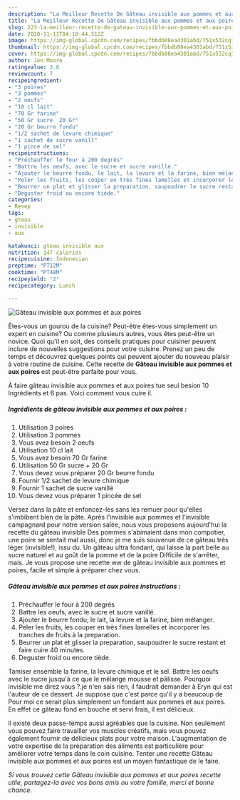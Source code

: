 ```yaml
---
description: "La Meilleur Recette De Gâteau invisible aux pommes et aux poires"
title: "La Meilleur Recette De Gâteau invisible aux pommes et aux poires"
slug: 223-la-meilleur-recette-de-gateau-invisible-aux-pommes-et-aux-poires
date: 2020-11-11T04:18:44.512Z
image: https://img-global.cpcdn.com/recipes/fbbdb08ea4301abd/751x532cq70/gateau-invisible-aux-pommes-et-aux-poires-photo-principale-de-la-recette.jpg
thumbnail: https://img-global.cpcdn.com/recipes/fbbdb08ea4301abd/751x532cq70/gateau-invisible-aux-pommes-et-aux-poires-photo-principale-de-la-recette.jpg
cover: https://img-global.cpcdn.com/recipes/fbbdb08ea4301abd/751x532cq70/gateau-invisible-aux-pommes-et-aux-poires-photo-principale-de-la-recette.jpg
author: Jon Moore
ratingvalue: 3.8
reviewcount: 7
recipeingredient:
- "3 poires"
- "3 pommes"
- "2 oeufs"
- "10 cl lait"
- "70 Gr farine"
- "50 Gr sucre  20 Gr"
- "20 Gr beurre fondu"
- "1/2 sachet de levure chimique"
- "1 sachet de sucre vanill"
- "1 pince de sel"
recipeinstructions:
- "Préchauffer le four à 200 degrés"
- "Battre les oeufs, avec le sucre et sucre vanillé."
- "Ajouter le beurre fondu, le lait, la levure et la farine, bien mélanger."
- "Peler les fruits, les couper en très fines lamelles et incorporer les tranches de fruits à la preparation."
- "Beurrer un plat et glisser la preparation, saupoudrer le sucre restant et faire cuire 40 minutes."
- "Deguster froid ou encore tiède."
categories:
- Resep
tags:
- gteau
- invisible
- aux

katakunci: gteau invisible aux 
nutrition: 147 calories
recipecuisine: Indonesian
preptime: "PT12M"
cooktime: "PT48M"
recipeyield: "2"
recipecategory: Lunch

---
```



![Gâteau invisible aux pommes et aux poires](https://img-global.cpcdn.com/recipes/fbbdb08ea4301abd/751x532cq70/gateau-invisible-aux-pommes-et-aux-poires-photo-principale-de-la-recette.jpg)

Êtes-vous un gourou de la cuisine? Peut-être êtes-vous simplement un expert en cuisine? Ou comme plusieurs autres, vous êtes peut-être un novice. Quoi qu'il en soit, des conseils pratiques pour cuisiner peuvent inclure de nouvelles suggestions pour votre cuisine. Prenez un peu de temps et découvrez quelques points qui peuvent ajouter du nouveau plaisir à votre routine de cuisine. Cette recette de <strong> Gâteau invisible aux pommes et aux poires </strong> est peut-être parfaite pour vous.

<!--inarticleads1-->

À faire gâteau invisible aux pommes et aux poires tue seul besion 10 Ingrédients et 6 pas. Voici comment vous cuire il.

##### Ingrédients de gâteau invisible aux pommes et aux poires :

1. Utilisation 3 poires
1. Utilisation 3 pommes
1. Vous avez besoin 2 oeufs
1. Utilisation 10 cl lait
1. Vous avez besoin 70 Gr farine
1. Utilisation 50 Gr sucre + 20 Gr
1. Vous devez vous préparer 20 Gr beurre fondu
1. Fournir 1/2 sachet de levure chimique
1. Fournir 1 sachet de sucre vanillé
1. Vous devez vous préparer 1 pincée de sel


Versez dans la pâte et enfoncez-les sans les remuer pour qu&#39;elles s&#39;imbibent bien de la pâte. Après l&#39;invisible aux pommes et l&#39;invisible campagnard pour notre version salée, nous vous proposons aujourd&#39;hui la recette du gâteau invisible Des pommes s&#39;abimaient dans mon compotier, une poire se sentait mal aussi, donc je me suis souvenue de ce gâteau très léger (invisible!), issu du. Un gâteau ultra fondant, qui laisse la part belle au sucre naturel et au goût de la pomme et de la poire Difficile de s&#39;arrêter, mais. Je vous propose une recette ww de gâteau invisible aux pommes et poires, facile et simple à préparer chez vous. 

<!--inarticleads2-->

##### Gâteau invisible aux pommes et aux poires instructions :

1. Préchauffer le four à 200 degrés
1. Battre les oeufs, avec le sucre et sucre vanillé.
1. Ajouter le beurre fondu, le lait, la levure et la farine, bien mélanger.
1. Peler les fruits, les couper en très fines lamelles et incorporer les tranches de fruits à la preparation.
1. Beurrer un plat et glisser la preparation, saupoudrer le sucre restant et faire cuire 40 minutes.
1. Deguster froid ou encore tiède.


Tamiser ensemble la farine, la levure chimique et le sel. Battre les oeufs avec le sucre jusqu&#39;à ce que le mélange mousse et pâlisse. Pourquoi invisible me direz vous ?.je n&#39;en sais rien, il faudrait demander à Eryn qui est l&#39;auteur de ce dessert. Je suppose que c&#39;est parce qu&#39;il y a beaucoup de Pour moi ce serait plus simplement un fondant aux pommes et aux poires. En effet ce gâteau fond en bouche et servi frais, il est délicieux. 

<!--inarticleads1-->

<p>
Il existe deux passe-temps aussi agréables que la cuisine. Non seulement vous pouvez faire travailler vos muscles créatifs, mais vous pouvez également fournir de délicieux plats pour votre maison. L'augmentation de votre expertise de la préparation des aliments est particulière pour améliorer votre temps dans le coin cuisine. Tenter une recette Gâteau invisible aux pommes et aux poires est un moyen fantastique de le faire.
</p>

<p>
<i>Si vous trouvez cette Gâteau invisible aux pommes et aux poires recette utile, partagez-la avec vos bons amis ou votre famille, merci et bonne chance.</i>
</p>
